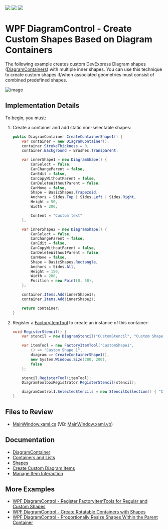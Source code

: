 <!-- default badges list -->
![](https://img.shields.io/endpoint?url=https://codecentral.devexpress.com/api/v1/VersionRange/659313972/17.1.3%2B)
[![](https://img.shields.io/badge/Open_in_DevExpress_Support_Center-FF7200?style=flat-square&logo=DevExpress&logoColor=white)](https://supportcenter.devexpress.com/ticket/details/T1174650)
[![](https://img.shields.io/badge/📖_How_to_use_DevExpress_Examples-e9f6fc?style=flat-square)](https://docs.devexpress.com/GeneralInformation/403183)
<!-- default badges end -->

# WPF DiagramControl - Create Custom Shapes Based on Diagram Containers

The following example creates custom DevExpress Diagram shapes ([DiagramContainers](https://docs.devexpress.com/WPF/DevExpress.Xpf.Diagram.DiagramContainer)) with multiple inner shapes. You can use this technique to create custom shapes if/when associated geometries must consist of combined predefined shapes.

![image](https://github.com/DevExpress-Examples/wpf-diagram-create-custom-shapes-based-on-diagram-containers/assets/65009440/1e674051-640a-43a0-a421-37499a184e72)

## Implementation Details

To begin, you must:

1. Create a container and add static non-selectable shapes:

   ```cs
   public DiagramContainer CreateContainerShape1() {
       var container = new DiagramContainer();
       container.StrokeThickness = 0;
       container.Background = Brushes.Transparent;

       var innerShape1 = new DiagramShape() {
           CanSelect = false,
           CanChangeParent = false,
           CanEdit = false,
           CanCopyWithoutParent = false,
           CanDeleteWithoutParent = false,
           CanMove = false,
           Shape = BasicShapes.Trapezoid,
           Anchors = Sides.Top | Sides.Left | Sides.Right,
           Height = 50,
           Width = 200,

           Content = "Custom text"
       };

       var innerShape2 = new DiagramShape() {
           CanSelect = false,
           CanChangeParent = false,
           CanEdit = false,
           CanCopyWithoutParent = false,
           CanDeleteWithoutParent = false,
           CanMove = false,
           Shape = BasicShapes.Rectangle,
           Anchors = Sides.All,
           Height = 150,
           Width = 200,
           Position = new Point(0, 50),
       };

       container.Items.Add(innerShape1);
       container.Items.Add(innerShape2);

       return container;
   }
   ```

2. Register a [FactoryItemTool](https://docs.devexpress.com/CoreLibraries/DevExpress.Diagram.Core.FactoryItemTool) to create an instance of this container:

   ```cs
   void RegisterStencil() {
       var stencil = new DiagramStencil("CustomStencil", "Custom Shapes");

       var itemTool = new FactoryItemTool("CustomShape1",
           () => "Custom Shape 1",
           diagram => CreateContainerShape1(),
           new System.Windows.Size(200, 200),
           false
       );

       stencil.RegisterTool(itemTool);
       DiagramToolboxRegistrator.RegisterStencil(stencil);

       diagramControl1.SelectedStencils = new StencilCollection() { "CustomStencil" };
   }
   ```

## Files to Review

- [MainWindow.xaml.cs](./CS/WpfApp13/MainWindow.xaml.cs) (VB: [MainWindow.xaml.vb](./VB/WpfApp13/MainWindow.xaml.vb))

## Documentation

- [DiagramContainer](https://docs.devexpress.com/WPF/DevExpress.Xpf.Diagram.DiagramContainer)
- [Containers and Lists](https://docs.devexpress.com/WPF/117205/controls-and-libraries/diagram-control/diagram-items/containers)
- [Shapes](https://docs.devexpress.com/WPF/116099/controls-and-libraries/diagram-control/diagram-items/shapes)
- [Create Custom Diagram Items](https://docs.devexpress.com/WPF/404589/controls-and-libraries/diagram-control/diagram-items/create-custom-diagram-items)
- [Manage Item Interaction](https://docs.devexpress.com/WPF/120257/controls-and-libraries/diagram-control/diagram-items/managing-items-interaction)

## More Examples

- [WPF DiagramControl - Register FactoryItemTools for Regular and Custom Shapes](https://github.com/DevExpress-Examples/wpf-diagram-register-factoryitemtools-for-shapes)
- [WPF DiagramControl - Create Rotatable Containers with Shapes](https://github.com/DevExpress-Examples/wpf-diagram-create-rotatable-containers-with-shapes)
- [WPF DiagramControl - Proportionally Resize Shapes Within the Parent Container](https://github.com/DevExpress-Examples/wpf-diagram-proportionally-resize-shapes-within-container)

